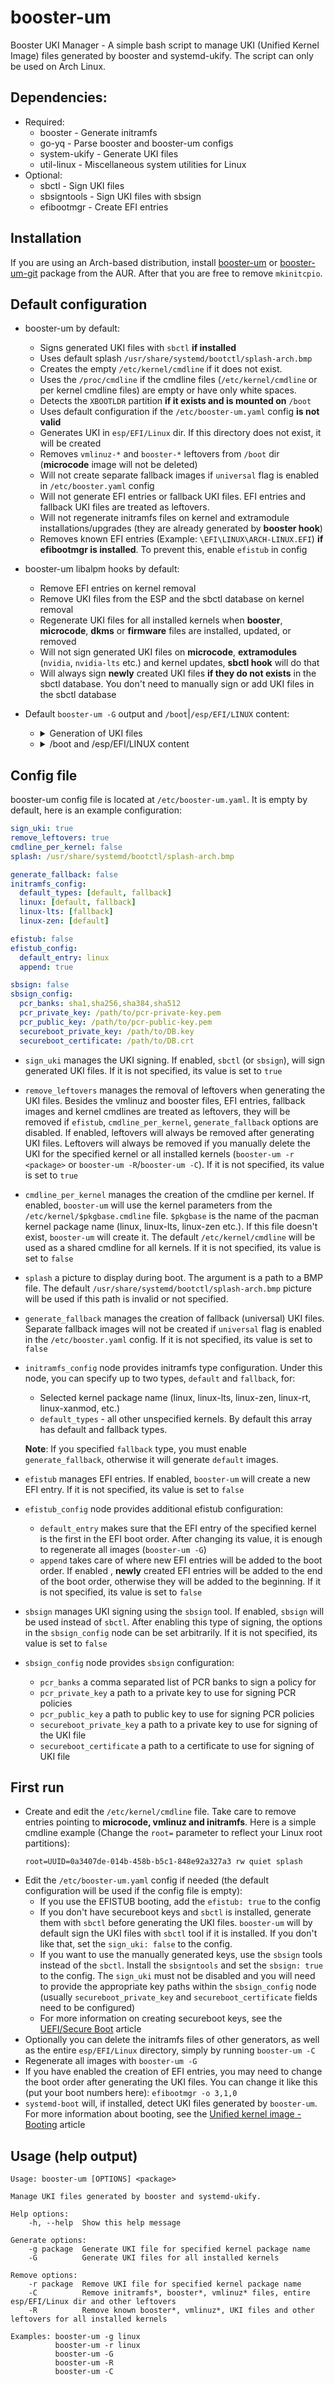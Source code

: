 # booster-um
Booster UKI Manager - A simple bash script to manage UKI (Unified Kernel Image) files generated by booster and systemd-ukify.
The script can only be used on Arch Linux.

## Dependencies:
 * Required:
   * booster - Generate initramfs
   * go-yq - Parse booster and booster-um configs
   * system-ukify - Generate UKI files
   * util-linux - Miscellaneous system utilities for Linux
 * Optional:
   * sbctl - Sign UKI files
   * sbsigntools - Sign UKI files with sbsign
   * efibootmgr - Create EFI entries

## Installation
If you are using an Arch-based distribution, install [booster-um](https://aur.archlinux.org/packages/booster-um) or [booster-um-git](https://aur.archlinux.org/packages/booster-um-git) package from the AUR. After that you are free to remove `mkinitcpio`.

## Default configuration
* booster-um by default:
  * Signs generated UKI files with `sbctl` **if installed**
  * Uses default splash `/usr/share/systemd/bootctl/splash-arch.bmp`
  * Creates the empty `/etc/kernel/cmdline` if it does not exist.
  * Uses the `/proc/cmdline` if the cmdline files (`/etc/kernel/cmdline` or per kernel cmdline files) are empty or have only white spaces.
  * Detects the `XBOOTLDR` partition **if it exists and is mounted on** `/boot`
  * Uses default configuration if the `/etc/booster-um.yaml` config **is not valid**
  * Generates UKI in `esp/EFI/Linux` dir. If this directory does not exist, it will be created
  * Removes `vmlinuz-*` and `booster-*` leftovers from `/boot` dir (**microcode** image will not be deleted)
  * Will not create separate fallback images if `universal` flag is enabled in `/etc/booster.yaml` config
  * Will not generate EFI entries or fallback UKI files. EFI entries and fallback UKI files are treated as leftovers.
  * Will not regenerate initramfs files on kernel and extramodule installations/upgrades (they are already generated by **booster hook**)
  * Removes known EFI entries (Example: `\EFI\LINUX\ARCH-LINUX.EFI`) **if efibootmgr is installed**. To prevent this, enable `efistub` in config

* booster-um libalpm hooks by default:
  * Remove EFI entries on kernel removal
  * Remove UKI files from the ESP and the sbctl database on kernel removal
  * Regenerate UKI files for all installed kernels when **booster**, **microcode**, **dkms** or **firmware** files are installed, updated, or removed
  * Will not sign generated UKI files on **microcode**, **extramodules** (`nvidia`, `nvidia-lts` etc.) and kernel updates, **sbctl hook** will do that
  * Will always sign **newly** created UKI files **if they do not exists** in the sbctl database. You don't need to manually sign or add UKI files in the sbctl database

* Default `booster-um -G` output and `/boot`|`/esp/EFI/LINUX` content:
  * <details>
    <summary>Generation of UKI files</summary>

    ![generation](https://github.com/Zile995/booster-um/assets/32335484/b65c8776-1ca3-4424-b81f-6a2a9f97d62c)

    </details>
  * <details>
    <summary>/boot and /esp/EFI/LINUX content</summary>

    ![content](https://github.com/Zile995/booster-um/assets/32335484/465884cb-210b-4d75-8892-ea8325eb7061)

    </details>


## Config file
booster-um config file is located at `/etc/booster-um.yaml`. It is empty by default, here is an example configuration:
 ```YAML
 sign_uki: true
 remove_leftovers: true
 cmdline_per_kernel: false
 splash: /usr/share/systemd/bootctl/splash-arch.bmp

 generate_fallback: false
 initramfs_config:
   default_types: [default, fallback]
   linux: [default, fallback]
   linux-lts: [fallback]
   linux-zen: [default]
 
 efistub: false
 efistub_config:
   default_entry: linux
   append: true

 sbsign: false
 sbsign_config:
   pcr_banks: sha1,sha256,sha384,sha512
   pcr_private_key: /path/to/pcr-private-key.pem
   pcr_public_key: /path/to/pcr-public-key.pem
   secureboot_private_key: /path/to/DB.key
   secureboot_certificate: /path/to/DB.crt
 ```

* `sign_uki` manages the UKI signing. If enabled, `sbctl` (or `sbsign`), will sign generated UKI files. If it is not specified, its value is set to `true`

* `remove_leftovers` manages the removal of leftovers when generating the UKI files. Besides the vmlinuz and booster files, EFI entries, fallback images and kernel cmdlines are treated as leftovers, they will be removed if `efistub`, `cmdline_per_kernel`, `generate_fallback` options are disabled. If enabled, leftovers will always be removed after generating UKI files. Leftovers will always be removed if you manually delete the UKI for the specified kernel or all installed kernels (`booster-um -r <package>` or `booster-um -R`/`booster-um -C`). If it is not specified, its value is set to `true`

* `cmdline_per_kernel` manages the creation of the cmdline per kernel. If enabled, `booster-um` will use the kernel parameters from the `/etc/kernel/$pkgbase.cmdline` file. `$pkgbase` is the name of the pacman kernel package name (linux, linux-lts, linux-zen etc.). If this file doesn't exist, `booster-um` will create it. The default `/etc/kernel/cmdline` will be used as a shared cmdline for all kernels. If it is not specified, its value is set to `false`

* `splash` a picture to display during boot. The argument is a path to a BMP file. The default `/usr/share/systemd/bootctl/splash-arch.bmp` picture will be used if this path is invalid or not specified.
  
* `generate_fallback` manages the creation of fallback (universal) UKI files. Separate fallback images will not be created if `universal` flag is enabled in the `/etc/booster.yaml` config. If it is not specified, its value is set to `false`
  
* `initramfs_config` node provides initramfs type configuration. Under this node, you can specify up to two types, `default` and `fallback`, for:
  * Selected kernel package name (linux, linux-lts, linux-zen, linux-rt, linux-xanmod, etc.)
  * `default_types` - all other unspecified kernels. By default this array has default and fallback types.
  
  **Note**: If you specified `fallback` type, you must enable `generate_fallback`, otherwise it will generate `default` images.

* `efistub` manages EFI entries. If enabled, `booster-um` will create a new EFI entry. If it is not specified, its value is set to `false`
* `efistub_config` node provides additional efistub configuration:
  * `default_entry` makes sure that the EFI entry of the specified kernel is the first in the EFI boot order. After changing its value, it is enough to regenerate all images (`booster-um -G`)  
  * `append` takes care of where new EFI entries will be added to the boot order. If enabled , **newly** created EFI entries will be added to the end of the boot order, otherwise they will be added to the beginning. If it is not specified, its value is set to `false`

* `sbsign` manages UKI signing using the `sbsign` tool. If enabled, `sbsign` will be used instead of `sbctl`. After enabling this type of signing, the options in the `sbsign_config` node can be set arbitrarily. If it is not specified, its value is set to `false`
* `sbsign_config` node provides `sbsign` configuration:
  * `pcr_banks` a comma separated list of PCR banks to sign a policy for
  * `pcr_private_key` a path to a private key to use for signing PCR policies
  * `pcr_public_key` a path to public key to use for signing PCR policies
  * `secureboot_private_key` a path to a private key to use for signing of the UKI file
  * `secureboot_certificate` a path to a certificate to use for signing of UKI file
 
## First run
* Create and edit the `/etc/kernel/cmdline` file. Take care to remove entries pointing to **microcode, vmlinuz and initramfs**. Here is a simple cmdline example (Change the `root=` parameter to reflect your Linux root partitions):
  ```Shell
  root=UUID=0a3407de-014b-458b-b5c1-848e92a327a3 rw quiet splash
  ```
* Edit the `/etc/booster-um.yaml` config if needed (the default configuration will be used if the config file is empty):
  * If you use the EFISTUB booting, add the `efistub: true` to the config
  * If you don't have secureboot keys and `sbctl` is installed, generate them with `sbctl` before generating the UKI files. `booster-um` will by default sign the UKI files with `sbctl` tool if it is installed. If you don't like that, set the `sign_uki: false` to the config. 
  * If you want to use the manually generated keys, use the `sbsign` tools instead of the `sbctl`. Install the `sbsigntools` and set the `sbsign: true` to the config. The `sign_uki` must not be disabled and you will need to provide the appropriate key paths within the `sbsign_config` node (usually `secureboot_private_key` and `secureboot_certificate` fields	need to be configured)
  * For more information on creating secureboot keys, see the [UEFI/Secure Boot](https://wiki.archlinux.org/title/Unified_Extensible_Firmware_Interface/Secure_Boot) article
* Optionally you can delete the initramfs files of other generators, as well as the entire `esp/EFI/Linux` directory, simply by running `booster-um -C`
* Regenerate all images with `booster-um -G`
* If you have enabled the creation of EFI entries, you may need to change the boot order after generating the UKI files. You can change it like this (put your boot numbers here): `efibootmgr -o 3,1,0`
* `systemd-boot` will, if installed, detect UKI files generated by `booster-um`. For more information about booting, see the [Unified kernel image - Booting](https://wiki.archlinux.org/title/Unified_kernel_image#Booting) article

## Usage (help output)
```Shell
Usage: booster-um [OPTIONS] <package>

Manage UKI files generated by booster and systemd-ukify.

Help options:
    -h, --help  Show this help message

Generate options:
    -g package  Generate UKI file for specified kernel package name
    -G          Generate UKI files for all installed kernels

Remove options:
    -r package  Remove UKI file for specified kernel package name
    -C          Remove initramfs*, booster*, vmlinuz* files, entire esp/EFI/Linux dir and other leftovers
    -R          Remove known booster*, vmlinuz*, UKI files and other leftovers for all installed kernels

Examples: booster-um -g linux
          booster-um -r linux
          booster-um -G
          booster-um -R
          booster-um -C
```

